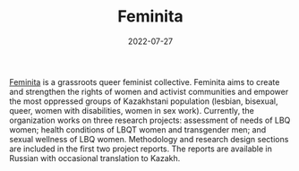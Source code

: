 ﻿---
title: "Feminita"
linkTitle: "Feminita"
contributor: ["Aizada Arystanbek"]
date: 2022-07-27
countries: ["Kazakhstan"]
category: ["Local NGO"]
tags: ["feminism", "feminist NGO", "LGBTQ", "sex work", "gendered violence"]
date_start: []
date_end: []
data_type: ["reports", "survey", "interviews", "quantitative", "qualitative"] 
language: ["Russian", "Kazakh"]
description: 
  Grassroots queer feminist collective.
---

[Feminita](https://feminita.kz/) is a grassroots queer feminist collective. Feminita aims to create and strengthen the rights of women and activist communities and empower the most oppressed groups of Kazakhstani population (lesbian, bisexual, queer, women with disabilities, women in sex work). Currently, the organization works on three research projects: assessment of needs of LBQ women; health conditions of LBQT women and transgender men; and sexual wellness of LBQ women. Methodology and research design sections are included in the first two project reports. The reports are available in Russian with occasional translation to Kazakh.
